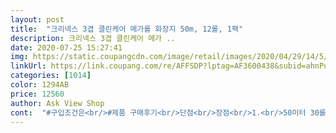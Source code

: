 ```yaml
---
layout: post 
title:  "크리넥스 3겹 클린케어 메가롤 화장지 50m, 12롤, 1팩" 
description: 크리넥스 3겹 클린케어 메가 ..
date: 2020-07-25 15:27:41 
img: https://static.coupangcdn.com/image/retail/images/2020/04/29/14/5/1ec24451-a72b-4948-ae2c-3bd3dfdf1042.jpg 
linkUrl: https://link.coupang.com/re/AFFSDP?lptag=AF3600438&subid=ahnPublicAsk&pageKey=1548171002&itemId=2650022212&vendorItemId=70640891247&traceid=V0-113-1892dca917c8b906 
categories: [1014] 
color: 1294AB 
price: 12560 
author: Ask View Shop 
cont:  "#구입조건은<br/>#제품 구매후기<br/>단점<br/>장점<br/>1.<br/>50미터 30롤의 독보적인 경제성<br/>1.<br/>인공향, 색소등의 첨가물이 들어가있는 제품은 무조건 거릅니다.<br/><br/>1.<br/>포장시 추가포장없이 제품만 달랑와서 코로나19로 위생에 민감한 시기에 바닥쪽 부분은 손바닥크기만큼 찢어져나갔고 여기저기 구멍나고 찢어져서 배송됨.<br/><br/>2.<br/> 유한킴벌리는 본인의 취향에 따라 감촉, 향 , 비데사용유무등 여러라인이 있어 선택하면 된다.<br/> 그러나 굳이 비교하자면 크리넥스순수소프트보다 뻣뻣하고 부드럽지 않다.<br/><br/>2.<br/>골든박스특가 찬스<br/>2.<br/>무형광 제품을 구매합니다.<br/><br/>2중 안전포장의 개선이 필히 필요함.<br/><br/>3.<br/> 미세한 차이긴하지만 크리넥스순수소프트보다 얇아보인다.<br/><br/>3.<br/> 유한킴벌리특유의 좋은품질<br/>3.<br/>3겹위주로 구매합니다.<br/><br/>4.<br/>부드러운 재질을 선호합니다.<br/><br/>5.<br/>같은값이면 유한킴벌리제품을 삽니다.<br/><br/>50m라길래 클거라 생각하긴했는데 왕큼<br/>50미터에 30롤에 골드박스 특가까지 가성비 좋게 구매했네요.<br/><br/>각종 휴지 3겹이상을 쓰다가 크리넥스 혹은 헬로키티가 제일 나은거같아 이 두 브랜드만 쓰곤합니다.<br/><br/>결론 가성비 좋은제품, 크리넥스다운 좋은품질,몸에 직접 닿는 제품인 만큼  위생과 안전을 위해 2중포장이 절실히 필요함.<br/><br/>교환하려하였으나 제주도라 로켓배송이라도 왔다갔다 시간도 시간이고 번거로워서 그냥 사용함.<br/><br/>그동안의 경험으로 볼때 품질이 참 좋았거든요.<br/><br/>그때그때 필요할때 가격 비교하여<br/>기존에 크리넥스 순수소프트 3겹35미터 24롤을 쓰고 있었습니다.<br/><br/>긴화장지 써보고싶었는데 짧은거 여러개보다 미터로따졌을때 긴게 가격이 더비쌌기에 안사다가 특가때문에 구매했어요<br/>길이가 길어서 묵직하고 손으로 눌러도 두깨에 별 변화는 없네요<br/>요즘 헬로키티 4겹만쓰다가 골드박스에 할인떠서 구매해봤는데, 헬로키티 4겹이 요즘들어 얇아진 느낌이라 그런지.<br/>.<br/><br/>일반휴지걸이는 안맞을수도.<br/>.<br/><br/>질은 안뜯어봐서 모르겠지만 이시리즈 다른거 써봤을때 나쁘지않아 그냥 시켰구요 지금쓰는것도 약간 종이느낌의 휴지라 크게 상관없을것같아요 기존있는거 다쓰고 이거 쓰게될때 휴지질 쓰러 올게요<br/>집에 화장지가 똑 떨어졌을때 때마침 골드박스특가로 떠서 구매했습니다.<br/><br/>집에 휴지가 있지만 쟁여놔도 괜찮은물품이라 구매<br/>쿠팡에 개선을 강력히 요구함.<br/><br/>크리넥스가 3겹이어도 큰차이 없는듯해요.<br/><br/>크리넥스답게 보드라운편이긴한데 최상의 소프트는 아니고, 가격대비 괜찮은 수준입니다.<br/><br/>큰것도 들어가는 휴지걸이 쓰시는분만 사세요.<br/><br/>특가에 쿠폰줘서 17000원때로 구입했어요<br/>할인 크게들어간거 사시면 될거같습니다.<br/><br/>화장지 만큼은 좋은것을 쓰자라는 신념이 있어서<br/>화장지는 경제성대비 왠만하면 품질좋고 안전해보이는것을 구매합니다.<br/><br/>화장지를 구매할때 유한킴벌리제품은 많이 신뢰합니다.<br/><br/>환경에게 미안하지만 몸에 직접닿는 제품인만큼 2중포장이 필요함.<br/><br/>휴지에 금바른것도 아니고,<br/>" 
---
```

